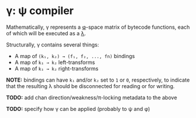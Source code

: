 # γ: ψ compiler
Mathematically, γ represents a [φ](phi.md)-space matrix of bytecode functions, each of which will be executed as a [λ](lambda.md).

Structurally, γ contains several things:

+ A map of `(k₁, k₂) → (f₁, f₂, ..., fn)` bindings
+ A map of `k₁ → k₂` left-transforms
+ A map of `k₁ → k₂` right-transforms

**NOTE:** bindings can have `k₁` and/or `k₂` set to `1` or `0`, respectively, to indicate that the resulting λ should be disconnected for reading or for writing.

**TODO:** add chan direction/weakness/π-locking metadata to the above

**TODO:** specify how γ can be applied (probably to ψ and φ)
